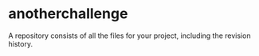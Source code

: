 # anotherchallenge
A repository consists of all the files for your project, including the revision history.
